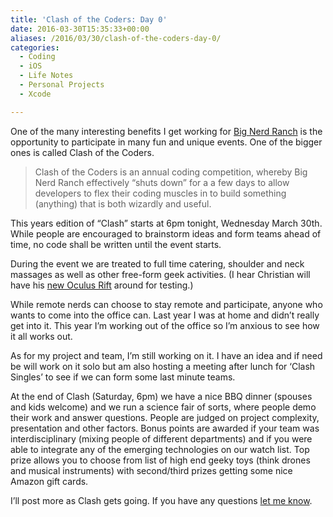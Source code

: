 ```yaml
---
title: 'Clash of the Coders: Day 0'
date: 2016-03-30T15:35:33+00:00
aliases: /2016/03/30/clash-of-the-coders-day-0/
categories:
  - Coding
  - iOS
  - Life Notes
  - Personal Projects
  - Xcode

---
```

One of the many interesting benefits I get working for [Big Nerd Ranch][1] is the opportunity to participate in many fun and unique events. One of the bigger ones is called Clash of the Coders.

> Clash of the Coders is an annual coding competition, whereby Big Nerd Ranch effectively &#8220;shuts down&#8221; for a a few days to allow developers to flex their coding muscles in to build something (anything) that is both wizardly and useful.

This years edition of &#8220;Clash&#8221; starts at 6pm tonight, Wednesday March 30th. While people are encouraged to brainstorm ideas and form teams ahead of time, no code shall be written until the event starts.

During the event we are treated to full time catering, shoulder and neck massages as well as other free-form geek activities. (I hear Christian will have his [new Oculus Rift][2] around for testing.)

While remote nerds can choose to stay remote and participate, anyone who wants to come into the office can. Last year I was at home and didn&#8217;t really get into it. This year I&#8217;m working out of the office so I&#8217;m anxious to see how it all works out.

As for my project and team, I&#8217;m still working on it. I have an idea and if need be will work on it solo but am also hosting a meeting after lunch for &#8216;Clash Singles&#8217; to see if we can form some last minute teams.

At the end of Clash (Saturday, 6pm) we have a nice BBQ dinner (spouses and kids welcome) and we run a science fair of sorts, where people demo their work and answer questions. People are judged on project complexity, presentation and other factors. Bonus points are awarded if your team was interdisciplinary (mixing people of different departments) and if you were able to integrate any of the emerging technologies on our watch list. Top prize allows you to choose from list of high end geeky toys (think drones and musical instruments) with second/third prizes getting some nice Amazon gift cards.

I&#8217;ll post more as Clash gets going. If you have any questions [let me know][3].

 [1]: https://www.bignerdranch.com/
 [2]: https://twitter.com/cbkeur/status/714500809208279044
 [3]: mailto:mike@clickablebliss.com